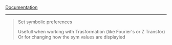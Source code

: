 
[Documentation](https://it.mathworks.com/help/symbolic/sympref.html)

---

> Set symbolic preferences
>
> Usefull when working with Trasformation (like Fourier's or Z Transfor)
> Or for changing how the sym values are displayied  
